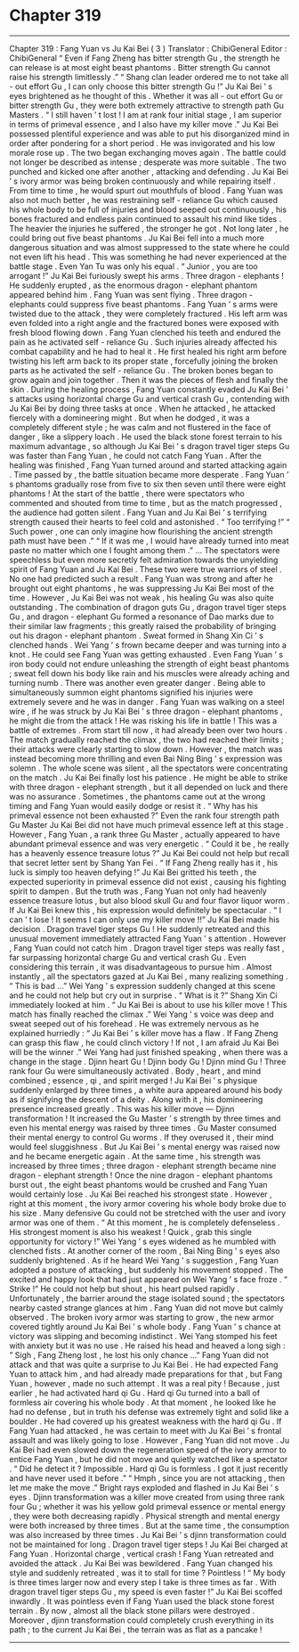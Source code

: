 
# Chapter 319


---

Chapter 319 : Fang Yuan vs Ju Kai Bei ( 3 )
Translator :
ChibiGeneral
Editor :
ChibiGeneral
“ Even if Fang Zheng has bitter strength Gu , the strength he can release is at most eight beast phantoms . Bitter strength Gu cannot raise his strength limitlessly .”
“ Shang clan leader ordered me to not take all - out effort Gu , I can only choose this bitter strength Gu !” Ju Kai Bei ’ s eyes brightened as he thought of this .
Whether it was all - out effort Gu or bitter strength Gu , they were both extremely attractive to strength path Gu Masters .
“ I still haven ’ t lost ! I am at rank four initial stage , I am superior in terms of primeval essence , and I also have my killer move .”
Ju Kai Bei possessed plentiful experience and was able to put his disorganized mind in order after pondering for a short period . He was invigorated and his low morale rose up .
The two began exchanging moves again .
The battle could not longer be described as intense ; desperate was more suitable .
The two punched and kicked one after another , attacking and defending .
Ju Kai Bei ’ s ivory armor was being broken continuously and while repairing itself . From time to time , he would spurt out mouthfuls of blood .
Fang Yuan was also not much better , he was restraining self - reliance Gu which caused his whole body to be full of injuries and blood seeped out continuously , his bones fractured and endless pain continued to assault his mind like tides .
The heavier the injuries he suffered , the stronger he got . Not long later , he could bring out five beast phantoms .
Ju Kai Bei fell into a much more dangerous situation and was almost suppressed to the state where he could not even lift his head .
This was something he had never experienced at the battle stage .
Even Yan Tu was only his equal .
“ Junior , you are too arrogant !” Ju Kai Bei furiously swept his arms .
Three dragon - elephants !
He suddenly erupted , as the enormous dragon - elephant phantom appeared behind him .
Fang Yuan was sent flying .
Three dragon - elephants could suppress five beast phantoms .
Fang Yuan ’ s arms were twisted due to the attack , they were completely fractured . His left arm was even folded into a right angle and the fractured bones were exposed with fresh blood flowing down .
Fang Yuan clenched his teeth and endured the pain as he activated self - reliance Gu .
Such injuries already affected his combat capability and he had to heal it .
He first healed his right arm before twisting his left arm back to its proper state , forcefully joining the broken parts as he activated the self - reliance Gu .
The broken bones began to grow again and join together . Then it was the pieces of flesh and finally the skin .
During the healing process , Fang Yuan constantly evaded Ju Kai Bei ’ s attacks using horizontal charge Gu and vertical crash Gu , contending with Ju Kai Bei by doing three tasks at once .
When he attacked , he attacked fiercely with a domineering might . But when he dodged , it was a completely different style ; he was calm and not flustered in the face of danger , like a slippery loach .
He used the black stone forest terrain to his maximum advantage , so although Ju Kai Bei ’ s dragon travel tiger steps Gu was faster than Fang Yuan , he could not catch Fang Yuan .
After the healing was finished , Fang Yuan turned around and started attacking again .
Time passed by , the battle situation became more desperate . Fang Yuan ’ s phantoms gradually rose from five to six then seven until there were eight phantoms !
At the start of the battle , there were spectators who commented and shouted from time to time , but as the match progressed , the audience had gotten silent .
Fang Yuan and Ju Kai Bei ’ s terrifying strength caused their hearts to feel cold and astonished .
“ Too terrifying !”
“ Such power , one can only imagine how flourishing the ancient strength path must have been .”
“ If it was me , I would have already turned into meat paste no matter which one I fought among them .”
…
The spectators were speechless but even more secretly felt admiration towards the unyielding spirit of Fang Yuan and Ju Kai Bei . These two were true warriors of steel .
No one had predicted such a result .
Fang Yuan was strong and after he brought out eight phantoms , he was suppressing Ju Kai Bei most of the time .
However , Ju Kai Bei was not weak , his healing Gu was also quite outstanding . The combination of dragon guts Gu , dragon travel tiger steps Gu , and dragon - elephant Gu formed a resonance of Dao marks due to their similar law fragments ; this greatly raised the probability of bringing out his dragon - elephant phantom .
Sweat formed in Shang Xin Ci ’ s clenched hands .
Wei Yang ’ s frown became deeper and was turning into a knot .
He could see Fang Yuan was getting exhausted .
Even Fang Yuan ’ s iron body could not endure unleashing the strength of eight beast phantoms ; sweat fell down his body like rain and his muscles were already aching and turning numb .
There was another even greater danger .
Being able to simultaneously summon eight phantoms signified his injuries were extremely severe and he was in danger .
Fang Yuan was walking on a steel wire , if he was struck by Ju Kai Bei ’ s three dragon - elephant phantoms , he might die from the attack !
He was risking his life in battle !
This was a battle of extremes .
From start till now , it had already been over two hours .
The match gradually reached the climax , the two had reached their limits ; their attacks were clearly starting to slow down .
However , the match was instead becoming more thrilling and even Bai Ning Bing ’ s expression was solemn .
The whole scene was silent , all the spectators were concentrating on the match .
Ju Kai Bei finally lost his patience .
He might be able to strike with three dragon - elephant strength , but it all depended on luck and there was no assurance .
Sometimes , the phantoms came out at the wrong timing and Fang Yuan would easily dodge or resist it .
“ Why has his primeval essence not been exhausted ?”
Even the rank four strength path Gu Master Ju Kai Bei did not have much primeval essence left at this stage .
However , Fang Yuan , a rank three Gu Master , actually appeared to have abundant primeval essence and was very energetic .
“ Could it be , he really has a heavenly essence treasure lotus ?” Ju Kai Bei could not help but recall that secret letter sent by Shang Yan Fei .
“ If Fang Zheng really has it , his luck is simply too heaven defying !” Ju Kai Bei gritted his teeth , the expected superiority in primeval essence did not exist , causing his fighting spirit to dampen .
But the truth was , Fang Yuan not only had heavenly essence treasure lotus , but also blood skull Gu and four flavor liquor worm . If Ju Kai Bei knew this , his expression would definitely be spectacular .
“ I can ’ t lose ! It seems I can only use my killer move !!” Ju Kai Bei made his decision .
Dragon travel tiger steps Gu !
He suddenly retreated and this unusual movement immediately attracted Fang Yuan ’ s attention .
However , Fang Yuan could not catch him .
Dragon travel tiger steps was really fast , far surpassing horizontal charge Gu and vertical crash Gu . Even considering this terrain , it was disadvantageous to pursue him .
Almost instantly , all the spectators gazed at Ju Kai Bei , many realizing something .
“ This is bad …” Wei Yang ’ s expression suddenly changed at this scene and he could not help but cry out in surprise .
“ What is it ?” Shang Xin Ci immediately looked at him .
“ Ju Kai Bei is about to use his killer move ! This match has finally reached the climax .” Wei Yang ’ s voice was deep and sweat seeped out of his forehead .
He was extremely nervous as he explained hurriedly : “ Ju Kai Bei ’ s killer move has a flaw . If Fang Zheng can grasp this flaw , he could clinch victory ! If not , I am afraid Ju Kai Bei will be the winner .”
Wei Yang had just finished speaking , when there was a change in the stage .
Djinn heart Gu !
Djinn body Gu !
Djinn mind Gu !
Three rank four Gu were simultaneously activated .
Body , heart , and mind combined ; essence , qi , and spirit merged !
Ju Kai Bei ’ s physique suddenly enlarged by three times , a white aura appeared around his body as if signifying the descent of a deity . Along with it , his domineering presence increased greatly .
This was his killer move —
Djinn transformation !
It increased the Gu Master ’ s strength by three times and even his mental energy was raised by three times .
Gu Master consumed their mental energy to control Gu worms . If they overused it , their mind would feel sluggishness .
But Ju Kai Bei ’ s mental energy was raised now and he became energetic again .
At the same time , his strength was increased by three times ; three dragon - elephant strength became nine dragon - elephant strength !
Once the nine dragon - elephant phantoms burst out , the eight beast phantoms would be crushed and Fang Yuan would certainly lose .
Ju Kai Bei reached his strongest state .
However , right at this moment , the ivory armor covering his whole body broke due to his size .
Many defensive Gu could not be stretched with the user and ivory armor was one of them .
“ At this moment , he is completely defenseless . His strongest moment is also his weakest ! Quick , grab this single opportunity for victory !” Wei Yang ’ s eyes widened as he mumbled with clenched fists .
At another corner of the room , Bai Ning Bing ’ s eyes also suddenly brightened .
As if he heard Wei Yang ’ s suggestion , Fang Yuan adopted a posture of attacking , but suddenly his movement stopped .
The excited and happy look that had just appeared on Wei Yang ’ s face froze .
“ Strike !” He could not help but shout , his heart pulsed rapidly . Unfortunately , the barrier around the stage isolated sound ; the spectators nearby casted strange glances at him .
Fang Yuan did not move but calmly observed .
The broken ivory armor was starting to grow , the new armor covered tightly around Ju Kai Bei ’ s whole body .
Fang Yuan ’ s chance at victory was slipping and becoming indistinct .
Wei Yang stomped his feet with anxiety but it was no use .
He raised his head and heaved a long sigh : ”
Sigh
, Fang Zheng lost , he lost his only chance …”
Fang Yuan did not attack and that was quite a surprise to Ju Kai Bei . He had expected Fang Yuan to attack him , and had already made preparations for that , but Fang Yuan , however , made no such attempt .
It was a real pity !
Because , just earlier , he had activated hard qi Gu .
Hard qi Gu turned into a ball of formless air covering his whole body . At that moment , he looked like he had no defense , but in truth his defense was extremely tight and solid like a boulder .
He had covered up his greatest weakness with the hard qi Gu .
If Fang Yuan had attacked , he was certain to meet with Ju Kai Bei ’ s frontal assault and was likely going to lose .
However , Fang Yuan did not move .
Ju Kai Bei had even slowed down the regeneration speed of the ivory armor to entice Fang Yuan , but he did not move and quietly watched like a spectator .
“ Did he detect it ? Impossible . Hard qi Gu is formless . I got it just recently and have never used it before .”
“ Hmph , since you are not attacking , then let me make the move .” Bright rays exploded and flashed in Ju Kai Bei ’ s eyes .
Djinn transformation was a killer move created from using three rank four Gu ; whether it was his yellow gold primeval essence or mental energy , they were both decreasing rapidly .
Physical strength and mental energy were both increased by three times . But at the same time , the consumption was also increased by three times .
Ju Kai Bei ’ s djinn transformation could not be maintained for long .
Dragon travel tiger steps !
Ju Kai Bei charged at Fang Yuan .
Horizontal charge , vertical crash !
Fang Yuan retreated and avoided the attack .
Ju Kai Bei was bewildered .
Fang Yuan changed his style and suddenly retreated , was it to stall for time ?
Pointless !
“ My body is three times larger now and every step I take is three times as far . With dragon travel tiger steps Gu , my speed is even faster !” Ju Kai Bei scoffed inwardly .
It was pointless even if Fang Yuan used the black stone forest terrain .
By now , almost all the black stone pillars were destroyed . Moreover , djinn transformation could completely crush everything in its path ; to the current Ju Kai Bei , the terrain was as flat as a pancake !

---

